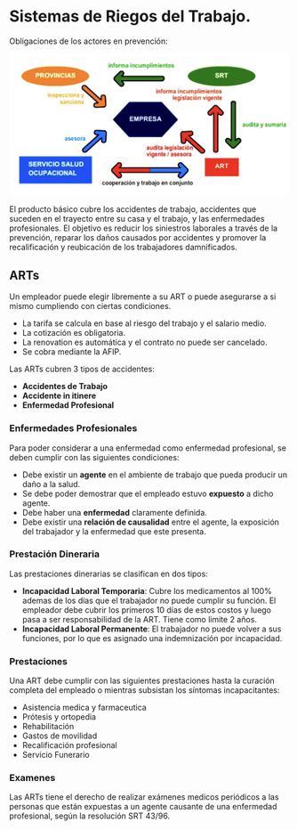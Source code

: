 # Sistemas de Riegos del Trabajo.

Obligaciones de los actores en prevención:

<img src="Resources/02 - Sistema de Riesgos del Trabajo/Screen Shot 2022-05-30 at 11.19.28.jpg" alt="Screen Shot 2022-05-30 at 11.19.28" style="zoom:50%;" />

El producto básico cubre los accidentes de trabajo, accidentes que suceden en el trayecto entre su casa y el trabajo, y las enfermedades profesionales. El objetivo es reducir los siniestros laborales a través de la prevención, reparar los daños causados por accidentes y promover la recalificación y reubicación de los trabajadores damnificados.

## ARTs

Un empleador puede elegir libremente a su ART o puede asegurarse a si mismo cumpliendo con ciertas condiciones. 

- La tarifa se calcula en base al riesgo del trabajo y el salario medio.
- La cotización es obligatoria.
- La renovation es automática y el contrato no puede ser cancelado.
- Se cobra mediante la AFIP.

Las ARTs cubren 3 tipos de accidentes:

- **Accidentes de Trabajo**
- **Accidente in itinere**
- **Enfermedad Profesional**

### Enfermedades Profesionales

Para poder considerar a una enfermedad como enfermedad profesional, se deben cumplir con las siguientes condiciones:

- Debe existir un **agente** en el ambiente de trabajo que pueda producir un daño a la salud.
- Se debe poder demostrar que el empleado estuvo **expuesto** a dicho agente.
- Debe haber una **enfermedad** claramente definida.
- Debe existir una **relación de causalidad** entre el agente, la exposición del trabajador y la enfermedad que este presenta.

### Prestación Dineraria

Las prestaciones dinerarias se clasifican en dos tipos:

- **Incapacidad Laboral Temporaria**: Cubre los medicamentos al 100% ademas de los días que el trabajador no puede cumplir su función. El empleador debe cubrir los primeros 10 días de estos costos y luego pasa a ser responsabilidad de la ART. Tiene como limite 2 años.
- **Incapacidad Laboral Permanente**: El trabajador no puede volver a sus funciones, por lo que es asignado una indemnización por incapacidad.

### Prestaciones

Una ART debe cumplir con las siguientes prestaciones hasta la curación completa del empleado o mientras subsistan los síntomas incapacitantes:

- Asistencia medica y farmaceutica
- Prótesis y ortopedia
- Rehabilitación
- Gastos de movilidad
- Recalificación profesional
- Servicio Funerario

### Examenes

Las ARTs tiene el derecho de realizar exámenes medicos periódicos a las personas que están expuestas a un agente causante de una enfermedad profesional, según la resolución SRT 43/96. 





























